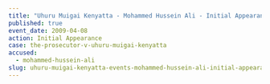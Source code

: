 ```yaml
---
title: "Uhuru Muigai Kenyatta - Mohammed Hussein Ali - Initial Appearance"
published: true
event_date: 2009-04-08
action: Initial Appearance
case: the-prosecutor-v-uhuru-muigai-kenyatta
accused:
  - mohammed-hussein-ali
slug: uhuru-muigai-kenyatta-events-mohammed-hussein-ali-initial-appearance
---
```

